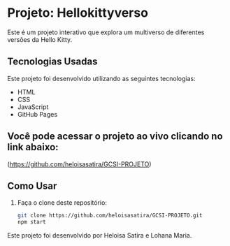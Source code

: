 # Projeto: Hellokittyverso

Este é um projeto interativo que explora um multiverso de diferentes versões da Hello Kitty. 

## Tecnologias Usadas

Este projeto foi desenvolvido utilizando as seguintes tecnologias:

- HTML
- CSS
- JavaScript
- GitHub Pages

## Você pode acessar o projeto ao vivo clicando no link abaixo:

(https://github.com/heloisasatira/GCSI-PROJETO)

## Como Usar

1. Faça o clone deste repositório:
   ```bash
   git clone https://github.com/heloisasatira/GCSI-PROJETO.git
   npm start

Este projeto foi desenvolvido por Heloisa Satira e Lohana Maria.